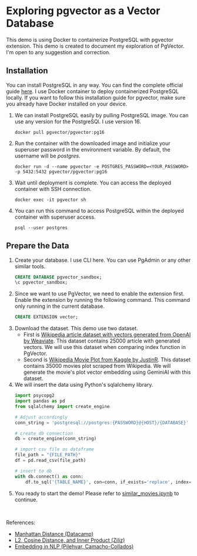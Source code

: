 # Exploring pgvector as a Vector Database 
This demo is using Docker to containerize PostgreSQL with pgvector extension. This demo is created to document my exploration of PgVector. I'm open to any suggestion and correction.

## Installation
You can install PostgreSQL in any way. You can find the complete official guide [here](https://github.com/pgvector/pgvector). 
I use Docker container to deploy containerized PostgreSQL locally.
If you want to follow this installation guide for pgvector, make sure you already have Docker installed on your device.
1. We can install PostgreSQL easily by pulling PostgreSQL image. You can use any version for the PostgreSQl. I use version 16.
    ```
    docker pull pgvector/pgvector:pg16
    ```
2. Run the container with the downloaded image and initialize your superuser password in the environment variable. By default, the username will be <i>postgres</i>.
    ```
    docker run -d --name pgvector -e POSTGRES_PASSWORD=<YOUR_PASSWORD> -p 5432:5432 pgvector/pgvector:pg16
    ```
3. Wait until deployment is complete. You can access the deployed container with SSH connection.
    ```
    docker exec -it pgvector sh
    ```
4. You can run this command to access PostgreSQL within the deployed container with superuser access.
    ```
    psql --user postgres
    ``` 

## Prepare the Data
1. Create your database. I use CLI here. You can use PgAdmin or any other similar tools.
    ```sql
    CREATE DATABASE pgvector_sandbox;
    \c pgvector_sandbox;
    ```
2. Since we want to use PgVector, we need to enable the extension first. Enable the extension by running the following command. This command only running in the current database.
    ```sql
    CREATE EXTENSION vector;
    ```
3. Download the dataset. This demo use two dataset. </br>
    - First is [Wikipedia article dataset with vectors generated from OpenAI by Weaviate](https://weaviate.io/developers/weaviate/tutorials/wikipedia). This dataset contains 25000 article with generated vectors. We will use this dataset when comparing index function in PgVector.
    - Second is [Wikipedia Movie Plot from Kaggle by JustinR](https://www.kaggle.com/datasets/jrobischon/wikipedia-movie-plots). This dataset contains 35000 movies plot scraped from Wikipedia. We will generate the movie's plot vector embedding using GeminiAI with this dataset.
4. We will insert the data using Python's sqlalchemy library. 
    ```py
    import psycopg2
    import pandas as pd
    from sqlalchemy import create_engine 

    # Adjust accordingly
    conn_string = 'postgresql://postgres:{PASSWORD}@{HOST}/{DATABASE}'

    # create db connection
    db = create_engine(conn_string) 

    # import csv file as dataframe
    file_path = "{FILE_PATH}"
    df = pd.read_csv(file_path)

    # insert to db
    with db.connect() as conn:
        df.to_sql('{TABLE_NAME}', con=conn, if_exists='replace', index=False)
    ```
5. You ready to start the demo! Please refer to [similar_movies.ipynb](./similar_movies.ipynb) to continue.

</br>

References:
- [Manhattan Distance (Datacamp)](https://www.datacamp.com/tutorial/manhattan-distance) 
- [L2, Cosine Distance, and Inner Product (Ziliz)](https://zilliz.com/blog/similarity-metrics-for-vector-search)
- [Embedding in NLP (Pilehvar, Camacho-Collados)](https://books.google.co.id/books?hl=en&lr=&id=U90MEAAAQBAJ&oi=fnd&pg=PP2&dq=vector+embeddings&ots=rw4l0A6k4G&sig=gIsTMDXlSMql3EFGc63q-vRS_IY&redir_esc=y#v=onepage&q=vector%20embeddings&f=false)